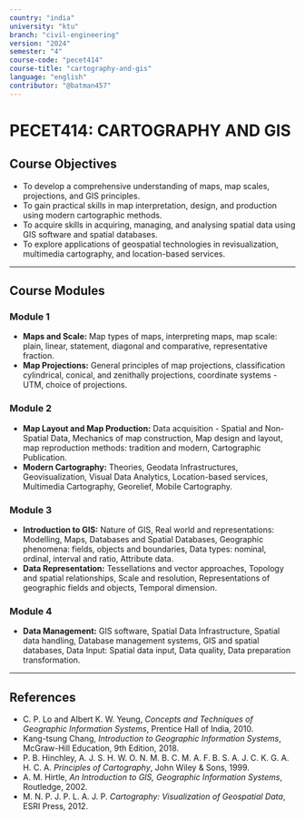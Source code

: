 ```yaml
---
country: "india"
university: "ktu"
branch: "civil-engineering"
version: "2024"
semester: "4"
course-code: "pecet414"
course-title: "cartography-and-gis"
language: "english"
contributor: "@batman457"
---
```


# PECET414: CARTOGRAPHY AND GIS

## Course Objectives
- To develop a comprehensive understanding of maps, map scales, projections, and GIS principles.
- To gain practical skills in map interpretation, design, and production using modern cartographic methods.
- To acquire skills in acquiring, managing, and analysing spatial data using GIS software and spatial databases.
- To explore applications of geospatial technologies in revisualization, multimedia cartography, and location-based services.

---

## Course Modules

### Module 1
- **Maps and Scale:** Map types of maps, interpreting maps, map scale: plain, linear, statement, diagonal and comparative, representative fraction.
- **Map Projections:** General principles of map projections, classification cylindrical, conical, and zenithally projections, coordinate systems - UTM, choice of projections.

### Module 2
- **Map Layout and Map Production:** Data acquisition - Spatial and Non-Spatial Data, Mechanics of map construction, Map design and layout, map reproduction methods: tradition and modern, Cartographic Publication.
- **Modern Cartography:** Theories, Geodata Infrastructures, Geovisualization, Visual Data Analytics, Location-based services, Multimedia Cartography, Georelief, Mobile Cartography.

### Module 3
- **Introduction to GIS:** Nature of GIS, Real world and representations: Modelling, Maps, Databases and Spatial Databases, Geographic phenomena: fields, objects and boundaries, Data types: nominal, ordinal, interval and ratio, Attribute data.
- **Data Representation:** Tessellations and vector approaches, Topology and spatial relationships, Scale and resolution, Representations of geographic fields and objects, Temporal dimension.

### Module 4
- **Data Management:** GIS software, Spatial Data Infrastructure, Spatial data handling, Database management systems, GIS and spatial databases, Data Input: Spatial data input, Data quality, Data preparation transformation.

---

## References
- C. P. Lo and Albert K. W. Yeung, *Concepts and Techniques of Geographic Information Systems*, Prentice Hall of India, 2010.
- Kang-tsung Chang, *Introduction to Geographic Information Systems*, McGraw-Hill Education, 9th Edition, 2018.
- P. B. Hinchley, A. J. S. H. W. O. N. M. B. C. M. A. F. B. S. A. J. C. K. G. A. H. C. A. *Principles of Cartography*, John Wiley & Sons, 1999.
- A. M. Hirtle, *An Introduction to GIS, Geographic Information Systems*, Routledge, 2002.
- M. N. P. J. P. L. A. J. P. *Cartography: Visualization of Geospatial Data*, ESRI Press, 2012.
